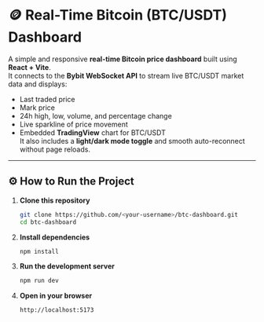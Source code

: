 # 🪙 Real-Time Bitcoin (BTC/USDT) Dashboard

A simple and responsive **real-time Bitcoin price dashboard** built using **React + Vite**.  
It connects to the **Bybit WebSocket API** to stream live BTC/USDT market data and displays:
- Last traded price  
- Mark price  
- 24h high, low, volume, and percentage change  
- Live sparkline of price movement  
- Embedded **TradingView** chart for BTC/USDT  
It also includes a **light/dark mode toggle** and smooth auto-reconnect without page reloads.

---

## ⚙️ How to Run the Project

1. **Clone this repository**
   ```bash
   git clone https://github.com/<your-username>/btc-dashboard.git
   cd btc-dashboard

2. **Install dependencies**
   ```bash
   npm install

4. **Run the development server**
   ```bash
   npm run dev

6. **Open in your browser**
   ```bash
   http://localhost:5173

